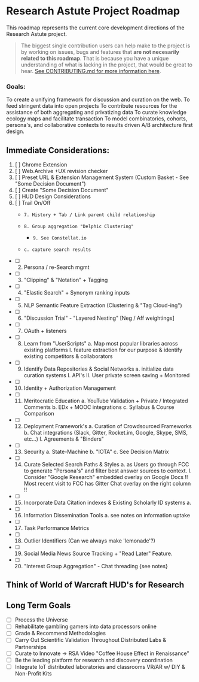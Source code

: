 Research Astute Project Roadmap
===
This roadmap represents the current core development directions of the Research Astute project.

> The biggest single contribution users can help make to the project is by working on issues, bugs and features
that **are not necesarily related to this roadmap**. That is because you have a unique understanding of what is lacking in the project,
that would be great to hear. [See CONTRIBUTING.md for more information here](CONTRIBUTING.md).

### Goals:
To create a unifying framework for discussion and curation on the web.
To feed stringent data into open projects
To contribute resources for the assistance of both aggregating and privatizing data 
To curate knowledge ecology maps and facilitate transaction
To model combinatorics, cohorts, persona's, and collaborative contexts to results driven A/B architecture first design.

## Immediate Considerations:
 1. [ ] Chrome Extension
 2. [ ] Web.Archive +UX revision checker
 3. [ ] Preset URL & Extension Management System (Custom Basket - See "Some Decision Document")
 4. [ ] Create "Some Decision Document"
 5. [ ] HUD Design Considerations
 6. [ ] Trail On/Off
     *     7. History + Tab / Link parent child relationship
     *     8. Group aggregation "Delphic Clustering"
       *     9. See Constellat.io
     *     c. capture search results          
  - [ ] 2. Persona / re-Search mgmt
  - [ ] 3. "Clipping" & "Notation" + Tagging
  - [ ] 4. "Elastic Search" + Synonym ranking inputs
  - [ ] 5. NLP Semantic Feature Extraction (Clustering & "Tag Cloud-ing")
  - [ ] 6. "Discussion Trial" - "Layered Nesting" [Neg / Aff weightings]
  - [ ] 7. OAuth + listeners
  - [ ] 8. Learn from "UserScripts"
          a. Map most popular libraries across existing platforms
            I. feature extraction for our purpose & identify existing competitors & collaborators
  - [ ] 9. Identify Data Repositories & Social Networks
          a. initialize data curation systems
            I. API's
            II. User private screen saving + Monitored
  - [ ] 10. Identity + Authorization Management
  - [ ] 11. Meritocratic Education
          a. YouTube Validation + Private / Integrated Comments
          b. EDx + MOOC integrations
          c. Syllabus & Course Comparison
  - [ ] 12. Deployment Framework's
          a. Curation of Crowdsourced Frameworks
          b. Chat integrations (Slack, Gitter, Rocket.im, Google, Skype, SMS, etc...)
            I. Agreements & "Binders"
  - [ ] 13. Security
          a. State-Machine
          b. "IOTA"
          c. See Decision Matrix
  - [ ] 14. Curate Selected Search Paths & Styles 
          a. as Users go through FCC to generate "Persona's" and filter best answer sources to context.
            I. Consider "Google Research" embedded overlay on Google Docs
              !! Most recent visit to FCC has Gitter Chat overlay on the right column !! 
  - [ ] 15. Incorporate Data Citation indexes & Existing Scholarly ID systems
          a. 
  - [ ] 16. Information Dissemination Tools
          a. see notes on information uptake
  - [ ] 17. Task Performance Metrics
  - [ ] 18. Outlier Identifiers (Can we always make 'lemonade'?)
  - [ ] 19. Social Media News Source Tracking + "Read Later" Feature.
  - [ ] 20. "Interest Group Aggregation" - Chat threading {see notes}
## Think of World of Warcraft HUD's for Research
  
  ## Long Term Goals
   - [ ] Process the Universe
   - [ ] Rehabilitate gambling gamers into data processors online
   - [ ] Grade & Recommend Methodologies
   - [ ] Carry Out Scientific Validation Throughout Distributed Labs & Partnerships
   - [ ] Curate to Innovate -> RSA Video "Coffee House Effect in Renaissance"
   - [ ] Be the leading platform for research and discovery coordination
   - [ ] Integrate IoT distributed laboratories and classrooms VR/AR w/ DIY & Non-Profit Kits
